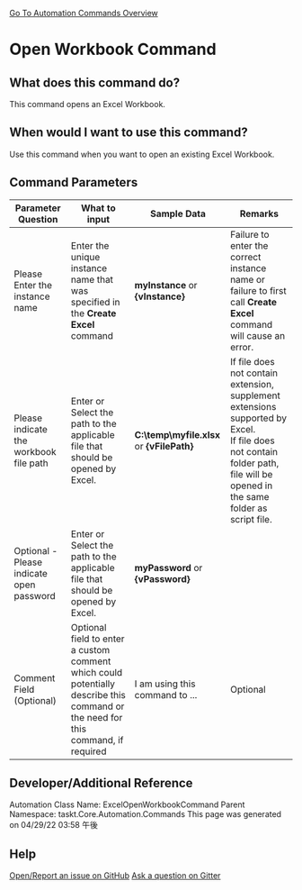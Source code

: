 <!--TITLE: Open Workbook Command -->
<!-- SUBTITLE: a command in the Excel Commands group. -->
[Go To Automation Commands Overview](/automation-commands.md)


# Open Workbook Command


## What does this command do?
This command opens an Excel Workbook.


## When would I want to use this command?
Use this command when you want to open an existing Excel Workbook.


## Command Parameters
| Parameter Question   	| What to input  	|  Sample Data 	| Remarks  	|
| ---                    | ---               | ---           | ---       |
|Please Enter the instance name|Enter the unique instance name that was specified in the **Create Excel** command|**myInstance** or **{vInstance}**|Failure to enter the correct instance name or failure to first call **Create Excel** command will cause an error.|
|Please indicate the workbook file path|Enter or Select the path to the applicable file that should be opened by Excel.|**C:\temp\myfile.xlsx** or **{vFilePath}**|If file does not contain extension, supplement extensions supported by Excel.<br>If file does not contain folder path, file will be opened in the same folder as script file.|
|Optional - Please indicate open password|Enter or Select the path to the applicable file that should be opened by Excel.|**myPassword** or **{vPassword}**||
|Comment Field (Optional)|Optional field to enter a custom comment which could potentially describe this command or the need for this command, if required|I am using this command to ...|Optional|










## Developer/Additional Reference
Automation Class Name: ExcelOpenWorkbookCommand
Parent Namespace: taskt.Core.Automation.Commands
This page was generated on 04/29/22 03:58 午後


## Help
[Open/Report an issue on GitHub](https://github.com/saucepleez/taskt/issues/new)
[Ask a question on Gitter](https://gitter.im/taskt-rpa/Lobby)
